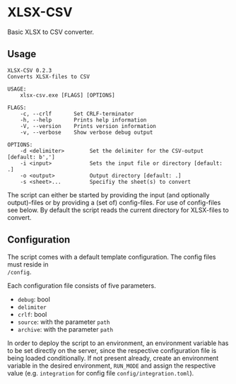 # XLSX-CSV

Basic XLSX to CSV converter.

## Usage
```
XLSX-CSV 0.2.3
Converts XLSX-files to CSV

USAGE:
    xlsx-csv.exe [FLAGS] [OPTIONS]

FLAGS:
    -c, --crlf       Set CRLF-terminator
    -h, --help       Prints help information
    -V, --version    Prints version information
    -v, --verbose    Show verbose debug output

OPTIONS:
    -d <delimiter>        Set the delimiter for the CSV-output [default: b',']
    -i <input>            Sets the input file or directory [default: .]
    -o <output>           Output directory [default: .]
    -s <sheet>...         Specifiy the sheet(s) to convert
```
The script can either be started by providing the input (and optionally output)-files or
by providing a (set of) config-files. For use of config-files see below. By default the
script reads the current directory for XLSX-files to convert.


## Configuration
The script comes with a default template configuration. The config files must reside in  
`/config`. 

Each configuration file consists of five parameters. 
* `debug`: bool
* `delimiter`
* `crlf`: bool
* `source`: with the parameter `path`
* `archive`: with the parameter `path`


In order to deploy the script to an environment, an environment variable has to be set directly on the server,
since the respective configuration file is being loaded conditionally. If not present already, create an
environment variable in the desired environment, `RUN_MODE` and assign the respective value 
(e.g. `integration` for config file `config/integration.toml`).

